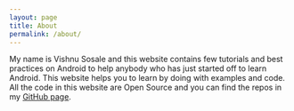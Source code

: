 ```yaml
---
layout: page
title: About
permalink: /about/
---
```


<!--This is the base Jekyll theme. You can find out more info about customizing your Jekyll theme, as well as basic Jekyll usage documentation at [jekyllrb.com](http://jekyllrb.com/)

You can find the source code for the Jekyll new theme at: [github.com/jglovier/jekyll-new](https://github.com/jglovier/jekyll-new)

You can find the source code for Jekyll at [github.com/jekyll/jekyll](https://github.com/jekyll/jekyll)
-->

  My name is Vishnu Sosale and this website contains few tutorials and best practices on Android to help anybody who has just started off to learn Android. This website helps you to learn by doing with examples and code. All the code in this website are Open Source and you can find the repos in my [GitHub page](https://github.com/vishnusosale).
